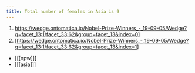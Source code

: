```yaml
---
title: Total number of females in Asia is 9
---
```


1. https://wedge.ontomatica.io/Nobel-Prize-Winners_-_19-09-05/Wedge?q=facet_13:1/facet_33:62&group=facet_13&index=0]
2. [https://wedge.ontomatica.io/Nobel-Prize-Winners_-_19-09-05/Wedge?q=facet_13:1/facet_33:62&group=facet_13&index=1]

* [[[npw]]]
* [[[asia]]]
